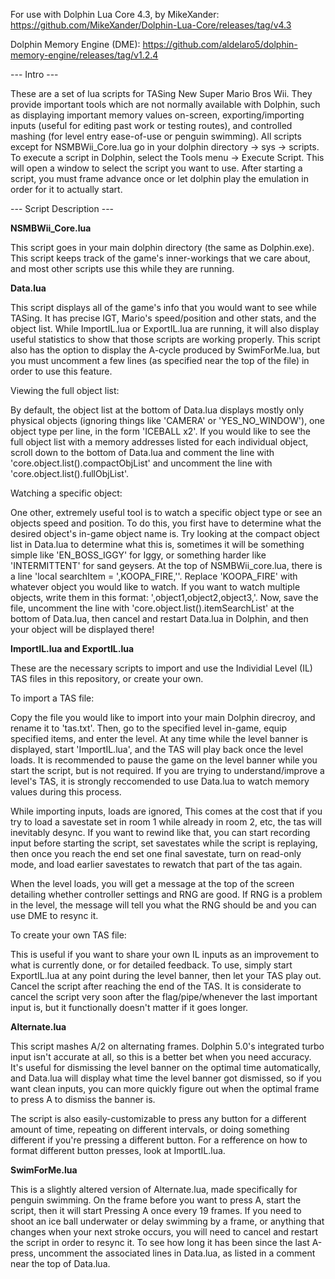 For use with Dolphin Lua Core 4.3, by MikeXander: https://github.com/MikeXander/Dolphin-Lua-Core/releases/tag/v4.3

Dolphin Memory Engine (DME): https://github.com/aldelaro5/dolphin-memory-engine/releases/tag/v1.2.4

--- Intro ---

These are a set of lua scripts for TASing New Super Mario Bros Wii. They provide important tools which are not normally available with Dolphin, such as displaying important memory values on-screen, exporting/importing inputs (useful for editing past work or testing routes), and controlled mashing (for level entry ease-of-use or penguin swimming). All scripts except for NSMBWii_Core.lua go in your dolphin directory -> sys -> scripts. To execute a script in Dolphin, select the Tools menu -> Execute Script. This will open a window to select the script you want to use. After starting a script, you must frame advance once or let dolphin play the emulation in order for it to actually start.

--- Script Description ---

**NSMBWii_Core.lua**

This script goes in your main dolphin directory (the same as Dolphin.exe). This script keeps track of the game's inner-workings that we care about, and most other scripts use this while they are running.

**Data.lua**

This script displays all of the game's info that you would want to see while TASing. It has precise IGT, Mario's speed/position and other stats, and the object list. While ImportIL.lua or ExportIL.lua are running, it will also display useful statistics to show that those scripts are working properly. This script also has the option to display the A-cycle produced by SwimForMe.lua, but you must uncomment a few lines (as specified near the top of the file) in order to use this feature.
  
  Viewing the full object list:
  
  By default, the object list at the bottom of Data.lua displays mostly only physical objects (ignoring things like 'CAMERA' or 'YES_NO_WINDOW'), one object type per line, in the form 'ICEBALL x2'. If you would like to see the full object list with a memory addresses listed for each individual object, scroll down to the bottom of Data.lua and comment the line with 'core.object.list().compactObjList' and uncomment the line with 'core.object.list().fullObjList'. 
  
  Watching a specific object:
  
  One other, extremely useful tool is to watch a specific object type or see an objects speed and position. To do this, you first have to determine what the desired object's in-game object name is. Try looking at the compact object list in Data.lua to determine what this is, sometimes it will be something simple like 'EN_BOSS_IGGY' for Iggy, or something harder like 'INTERMITTENT' for sand geysers. At the top of NSMBWii_core.lua, there is a line 'local searchItem = ',KOOPA_FIRE,''. Replace 'KOOPA_FIRE' with whatever object you would like to watch. If you want to watch multiple objects, write them in this format: ',object1,object2,object3,'. Now, save the file, uncomment the line with 'core.object.list().itemSearchList' at the bottom of Data.lua, then cancel and restart Data.lua in Dolphin, and then your object will be displayed there!

**ImportIL.lua and ExportIL.lua**

These are the necessary scripts to import and use the Individial Level (IL) TAS files in this repository, or create your own. 
  
To import a TAS file: 

Copy the file you would like to import into your main Dolphin direcroy, and rename it to 'tas.txt'. Then, go to the specified level in-game, equip specified items, and enter the level. At any time while the level banner is displayed, start 'ImportIL.lua', and the TAS will play back once the level loads. It is recommended to pause the game on the level banner while you start the script, but is not required. If you are trying to understand/improve a level's TAS, it is strongly reccomended to use Data.lua to watch memory values during this process. 
  
  While importing inputs, loads are ignored, This comes at the cost that if you try to load a savestate set in room 1 while already in room 2, etc, the tas will inevitably desync. If you want to rewind like that, you can start recording input before starting the script, set savestates while the script is replaying, then once you reach the end set one final savestate, turn on read-only mode, and load earlier savestates to rewatch that part of the tas again.
  
  When the level loads, you will get a message at the top of the screen detailing whether controller settings and RNG are good. If RNG is a problem in the level, the message will tell you what the RNG should be and you can use DME to resync it.

To create your own TAS file:

This is useful if you want to share your own IL inputs as an improvement to what is currently done, or for detailed feedback. To use, simply start ExportIL.lua at any point during the level banner, then let your TAS play out. Cancel the script after reaching the end of the TAS. It is considerate to cancel the script very soon after the flag/pipe/whenever the last important input is, but it functionally doesn't matter if it goes longer.

**Alternate.lua**

This script mashes A/2 on alternating frames. Dolphin 5.0's integrated turbo input isn't accurate at all, so this is a better bet when you need accuracy. It's useful for dismissing the level banner on the optimal time automatically, and Data.lua will display what time the level banner got dismissed, so if you want clean inputs, you can more quickly figure out when the optimal frame to press A to dismiss the banner is. 

The script is also easily-customizable to press any button for a different amount of time, repeating on different intervals, or doing something different if you're pressing a different button. For a refference on how to format different button presses, look at ImportIL.lua.

**SwimForMe.lua**

This is a slightly altered version of Alternate.lua, made specifically for penguin swimming. On the frame before you want to press A, start the script, then it will start Pressing A once every 19 frames. If you need to shoot an ice ball underwater or delay swimming by a frame, or anything that changes when your next stroke occurs, you will need to cancel and restart the script in order to resync it. To see how long it has been since the last A-press, uncomment the associated lines in Data.lua, as listed in a comment near the top of Data.lua.
